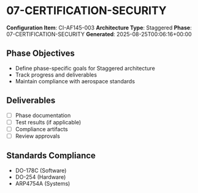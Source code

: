 # 07-CERTIFICATION-SECURITY

**Configuration Item**: CI-AF145-003
**Architecture Type**: Staggered
**Phase**: 07-CERTIFICATION-SECURITY
**Generated**: 2025-08-25T00:06:16+00:00

## Phase Objectives
- Define phase-specific goals for Staggered architecture
- Track progress and deliverables
- Maintain compliance with aerospace standards

## Deliverables
- [ ] Phase documentation
- [ ] Test results (if applicable)
- [ ] Compliance artifacts
- [ ] Review approvals

## Standards Compliance
- DO-178C (Software)
- DO-254 (Hardware)
- ARP4754A (Systems)
